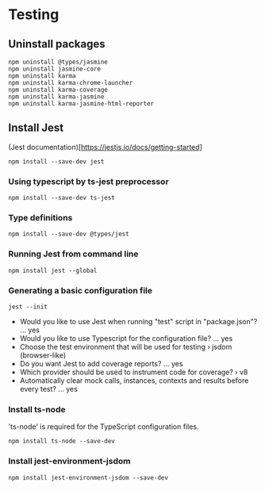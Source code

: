 # Testing

## Uninstall packages

```
npm uninstall @types/jasmine
npm uninstall jasmine-core
npm uninstall karma
npm uninstall karma-chrome-launcher
npm uninstall karma-coverage
npm uninstall karma-jasmine
npm uninstall karma-jasmine-html-reporter
```

## Install Jest

(Jest documentation)[https://jestjs.io/docs/getting-started]

```
npm install --save-dev jest
```

### Using typescript by ts-jest preprocessor

```
npm install --save-dev ts-jest
```

### Type definitions

```
npm install --save-dev @types/jest
```

### Running Jest from command line

```
npm install jest --global
```

### Generating a basic configuration file

```
jest --init
```

- Would you like to use Jest when running "test" script in "package.json"? … yes
- Would you like to use Typescript for the configuration file? … yes
- Choose the test environment that will be used for testing › jsdom (browser-like)
- Do you want Jest to add coverage reports? … yes
- Which provider should be used to instrument code for coverage? › v8
- Automatically clear mock calls, instances, contexts and results before every test? … yes

### Install ts-node

'ts-node' is required for the TypeScript configuration files.

```
npm install ts-node --save-dev
```

### Install jest-environment-jsdom

```
npm install jest-environment-jsdom --save-dev
```

